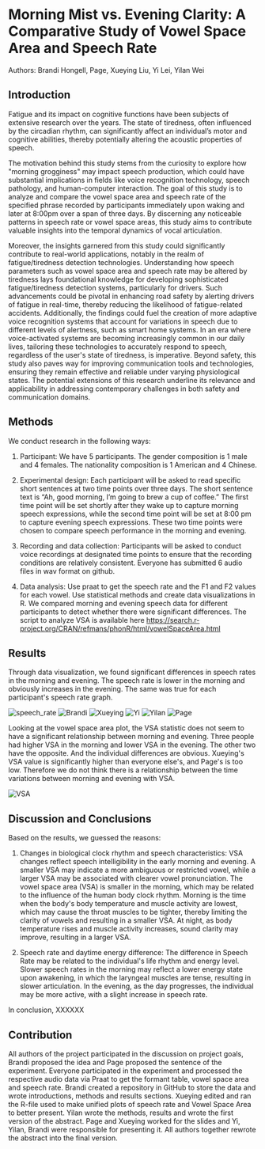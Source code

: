 # Morning Mist vs. Evening Clarity: A Comparative Study of Vowel Space Area and Speech Rate
Authors: Brandi Hongell, Page, Xueying Liu, Yi Lei, Yilan Wei

## Introduction

Fatigue and its impact on cognitive functions have been subjects of extensive research over the years. The state of tiredness, often influenced by the circadian rhythm, can significantly affect an individual’s motor and 
cognitive abilities, thereby potentially altering the acoustic properties of speech. 

The motivation behind this study stems from the curiosity to explore how "morning grogginess" may impact speech production, which could have substantial implications in fields like voice recognition technology, speech 
pathology, and human-computer interaction. The goal of this study is to analyze and compare the vowel space area and speech rate of the specified phrase recorded by participants immediately upon waking and later at 8:00pm 
over a span of three days. By discerning any noticeable patterns in speech rate or vowel space areas, this study aims to contribute valuable insights into the temporal dynamics of vocal articulation. 

Moreover, the insights garnered from this study could significantly contribute to real-world applications, notably in the realm of fatigue/tiredness detection technologies. Understanding how speech parameters such as vowel 
space area and speech rate may be altered by tiredness lays foundational knowledge for developing sophisticated fatigue/tiredness detection systems, particularly for drivers. Such advancements could be pivotal in 
enhancing road safety by alerting drivers of fatigue in real-time, thereby reducing the likelihood of fatigue-related accidents. Additionally, the findings could fuel the creation of more adaptive voice recognition 
systems that account for variations in speech due to different levels of alertness, such as smart home systems. In an era where voice-activated systems are becoming increasingly common in our daily lives, tailoring these 
technologies to accurately respond to speech, regardless of the user's state of tiredness, is imperative. Beyond safety, this study also paves way for improving communication tools and technologies, ensuring they remain 
effective and reliable under varying physiological states. The potential extensions of this research underline its relevance and applicability in addressing contemporary challenges in both safety and communication domains.

## Methods
We conduct research in the following ways:

1. Participant:
We have 5 participants. The gender composition is 1 male and 4 females. The nationality composition is 1 American and 4 Chinese.

2. Experimental design: 
Each participant will be asked to read specific short sentences at two time points over three days. The short sentence text is “Ah, good morning, I’m going to brew a cup of coffee.” The first time point will be set shortly after they wake up to capture morning speech expressions, while the second time point will be set at 8:00 pm to capture evening speech expressions. These two time points were chosen to compare speech performance in the morning and evening.

3. Recording and data collection: 
Participants will be asked to conduct voice recordings at designated time points to ensure that the recording conditions are relatively consistent. Everyone has submitted 6 audio files in wav format on github.

4. Data analysis:
Use praat to get the speech rate and the F1 and F2 values for each vowel. Use statistical methods and create data visualizations in R. We compared morning and evening speech data for different participants to detect whether there were significant differences. The script to analyze VSA is available here https://search.r-project.org/CRAN/refmans/phonR/html/vowelSpaceArea.html

## Results

Through data visualization, we found significant differences in speech rates in the morning and evening. The speech rate is lower in the morning and obviously increases in the evening. The same was true for each participant's speech rate graph.

![speech_rate](https://github.com/branaphy/good-morning/assets/144012055/c2523695-ba0c-42ac-9b3b-a619600560e0)
![Brandi](https://github.com/branaphy/good-morning/assets/144012055/80a15a88-d2fb-49eb-8414-f3943d66181b)
![Xueying](https://github.com/branaphy/good-morning/assets/144012055/dd3c35b7-af3d-4f65-b2b5-5054436dc6c3)
![Yi](https://github.com/branaphy/good-morning/assets/144012055/7e79a066-a53a-42e0-bafe-a517c44c5fb9)
![Yilan](https://github.com/branaphy/good-morning/assets/144012055/02e3a9aa-ba6c-442b-8516-5e9952999c7b)
![Page](https://github.com/branaphy/good-morning/assets/144012055/b199b099-0eb2-4dba-b4cd-d60c27d276f5)

Looking at the vowel space area plot, the VSA statistic does not seem to have a significant relationship between morning and evening. Three people had higher VSA in the morning and lower VSA in the evening. The other two have the opposite. And the individual differences are obvious. Xueying's VSA value is significantly higher than everyone else's, and Page's is too low. Therefore we do not think there is a relationship between the time variations between morning and evening with VSA.

![VSA](https://github.com/branaphy/good-morning/assets/144012055/1ab3b691-2c86-48d4-ad8b-dc4c61385734)










## Discussion and Conclusions
Based on the results, we guessed the reasons:
1. Changes in biological clock rhythm and speech characteristics:
VSA changes reflect speech intelligibility in the early morning and evening. A smaller VSA may indicate a more ambiguous or restricted vowel, while a larger VSA may be associated with clearer vowel pronunciation. The vowel space area (VSA) is smaller in the morning, which may be related to the influence of the human body clock rhythm. Morning is the time when the body's body temperature and muscle activity are lowest, which may cause the throat muscles to be tighter, thereby limiting the clarity of vowels and resulting in a smaller VSA. At night, as body temperature rises and muscle activity increases, sound clarity may improve, resulting in a larger VSA.

2. Speech rate and daytime energy difference:
The difference in Speech Rate may be related to the individual's life rhythm and energy level. Slower speech rates in the morning may reflect a lower energy state upon awakening, in which the laryngeal muscles are tense, resulting in slower articulation. In the evening, as the day progresses, the individual may be more active, with a slight increase in speech rate.

In conclusion, XXXXXX

## Contribution
All authors of the project participated in the discussion on project goals, Brandi proposed the idea and Page proposed the sentence of the experiment. Everyone participated in the experiment and processed the respective audio data via Praat to get the formant table, vowel space area and speech rate. 
Brandi created a repository in GitHub to store the data and wrote introductions, methods and results sections.
Xueying edited and ran the R-file used to make unified plots of speech rate and Vowel Space Area to better present. 
Yilan wrote the methods, results and wrote the first version of the abstract.
Page and Xueying worked for the slides and Yi, Yilan, Brandi were responsible for presenting it. 
All authors together rewrote the abstract into the final version.
